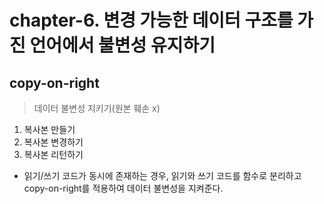 # chapter-6. 변경 가능한 데이터 구조를 가진 언어에서 불변성 유지하기

## copy-on-right

> 데이터 불변성 지키기(원본 훼손 x)

1. 복사본 만들기
2. 복사본 변경하기
3. 복사본 리턴하기

- 읽기/쓰기 코드가 동시에 존재하는 경우, 읽기와 쓰기 코드를 함수로 분리하고 copy-on-right를 적용하여 데이터 불변성을 지켜준다.
